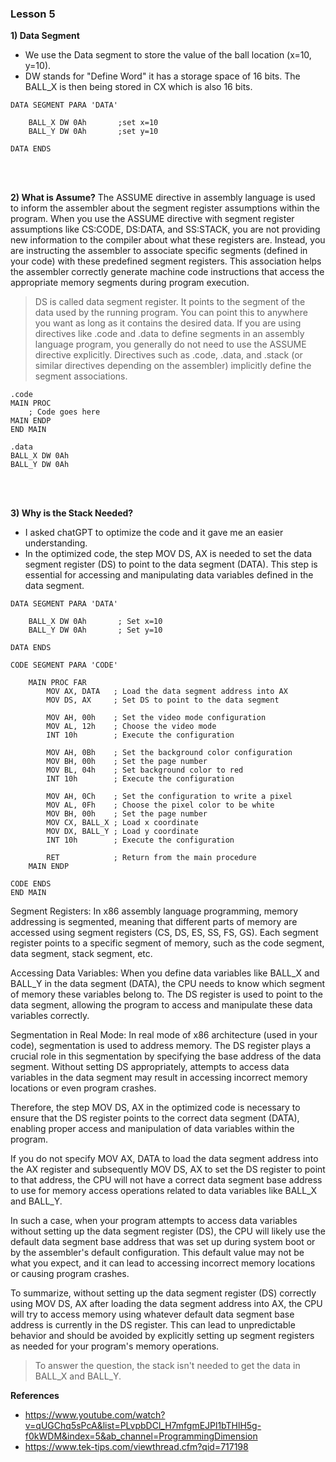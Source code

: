 ### Lesson 5

**1) Data Segment**
- We use the Data segment to store the value of the ball location (x=10, y=10).
- DW stands for "Define Word" it has a storage space of 16 bits. The BALL_X is then being stored in CX which is also 16 bits.
```
DATA SEGMENT PARA 'DATA'

    BALL_X DW 0Ah       ;set x=10
    BALL_Y DW 0Ah       ;set y=10

DATA ENDS
```

<br/>
<br/>

**2) What is Assume?**
The ASSUME directive in assembly language is used to inform the assembler about the segment register assumptions within the program. When you use the ASSUME directive with segment register assumptions like CS:CODE, DS:DATA, and SS:STACK, you are not providing new information to the compiler about what these registers are. Instead, you are instructing the assembler to associate specific segments (defined in your code) with these predefined segment registers. This association helps the assembler correctly generate machine code instructions that access the appropriate memory segments during program execution.
> DS is called data segment register. It points to the segment of the data used by the running program. You can point this to anywhere you want as long as it contains the desired data.
If you are using directives like .code and .data to define segments in an assembly language program, you generally do not need to use the ASSUME directive explicitly. Directives such as .code, .data, and .stack (or similar directives depending on the assembler) implicitly define the segment associations.
```
.code
MAIN PROC
    ; Code goes here
MAIN ENDP
END MAIN

.data
BALL_X DW 0Ah
BALL_Y DW 0Ah
```

<br/>
<br/>

**3) Why is the Stack Needed?**
- I asked chatGPT to optimize the code and it gave me an easier understanding.
- In the optimized code, the step MOV DS, AX is needed to set the data segment register (DS) to point to the data segment (DATA). This step is essential for accessing and manipulating data variables defined in the data segment.
```
DATA SEGMENT PARA 'DATA'

    BALL_X DW 0Ah       ; Set x=10
    BALL_Y DW 0Ah       ; Set y=10

DATA ENDS

CODE SEGMENT PARA 'CODE'

    MAIN PROC FAR
        MOV AX, DATA   ; Load the data segment address into AX
        MOV DS, AX     ; Set DS to point to the data segment

        MOV AH, 00h    ; Set the video mode configuration
        MOV AL, 12h    ; Choose the video mode
        INT 10h        ; Execute the configuration

        MOV AH, 0Bh    ; Set the background color configuration
        MOV BH, 00h    ; Set the page number
        MOV BL, 04h    ; Set background color to red
        INT 10h        ; Execute the configuration

        MOV AH, 0Ch    ; Set the configuration to write a pixel
        MOV AL, 0Fh    ; Choose the pixel color to be white
        MOV BH, 00h    ; Set the page number
        MOV CX, BALL_X ; Load x coordinate
        MOV DX, BALL_Y ; Load y coordinate
        INT 10h        ; Execute the configuration
        
        RET            ; Return from the main procedure
    MAIN ENDP

CODE ENDS
END MAIN
```

Segment Registers: In x86 assembly language programming, memory addressing is segmented, meaning that different parts of memory are accessed using segment registers (CS, DS, ES, SS, FS, GS). Each segment register points to a specific segment of memory, such as the code segment, data segment, stack segment, etc.

Accessing Data Variables: When you define data variables like BALL_X and BALL_Y in the data segment (DATA), the CPU needs to know which segment of memory these variables belong to. The DS register is used to point to the data segment, allowing the program to access and manipulate these data variables correctly.

Segmentation in Real Mode: In real mode of x86 architecture (used in your code), segmentation is used to address memory. The DS register plays a crucial role in this segmentation by specifying the base address of the data segment. Without setting DS appropriately, attempts to access data variables in the data segment may result in accessing incorrect memory locations or even program crashes.

Therefore, the step MOV DS, AX in the optimized code is necessary to ensure that the DS register points to the correct data segment (DATA), enabling proper access and manipulation of data variables within the program.


If you do not specify MOV AX, DATA to load the data segment address into the AX register and subsequently MOV DS, AX to set the DS register to point to that address, the CPU will not have a correct data segment base address to use for memory access operations related to data variables like BALL_X and BALL_Y.

In such a case, when your program attempts to access data variables without setting up the data segment register (DS), the CPU will likely use the default data segment base address that was set up during system boot or by the assembler's default configuration. This default value may not be what you expect, and it can lead to accessing incorrect memory locations or causing program crashes.

To summarize, without setting up the data segment register (DS) correctly using MOV DS, AX after loading the data segment address into AX, the CPU will try to access memory using whatever default data segment base address is currently in the DS register. This can lead to unpredictable behavior and should be avoided by explicitly setting up segment registers as needed for your program's memory operations.

> To answer the question, the stack isn't needed to get the data in BALL_X and BALL_Y.

**References**
- https://www.youtube.com/watch?v=qUGChq5sPcA&list=PLvpbDCl_H7mfgmEJPl1bTHlH5g-f0kWDM&index=5&ab_channel=ProgrammingDimension
- https://www.tek-tips.com/viewthread.cfm?qid=717198

